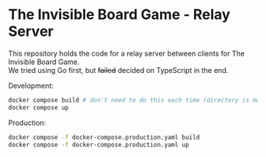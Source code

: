 # The Invisible Board Game - Relay Server

This repository holds the code for a relay server between clients for The Invisible Board Game.\
We tried using Go first, but ~~failed~~ decided on TypeScript in the end.

Development:

```sh
docker compose build # don't need to do this each time (directory is mounted as volume)
docker compose up
```

Production:

```sh
docker compose -f docker-compose.production.yaml build
docker compose -f docker-compose.production.yaml up
```
